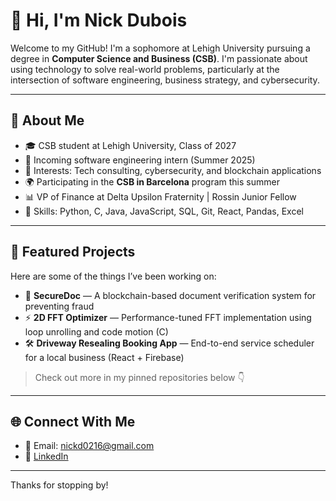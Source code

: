 # 👋 Hi, I'm Nick Dubois

Welcome to my GitHub! I'm a sophomore at Lehigh University pursuing a degree in **Computer Science and Business (CSB)**. I'm passionate about using technology to solve real-world problems, particularly at the intersection of software engineering, business strategy, and cybersecurity.

---

## 🚀 About Me

- 🎓 CSB student at Lehigh University, Class of 2027
- 💼 Incoming software engineering intern (Summer 2025)
- 🧠 Interests: Tech consulting, cybersecurity, and blockchain applications
- 🌍 Participating in the **CSB in Barcelona** program this summer
- 📊 VP of Finance at Delta Upsilon Fraternity | Rossin Junior Fellow
- 🧰 Skills: Python, C, Java, JavaScript, SQL, Git, React, Pandas, Excel

---

## 📂 Featured Projects

Here are some of the things I’ve been working on:

- 🔐 **SecureDoc** — A blockchain-based document verification system for preventing fraud
- ⚡ **2D FFT Optimizer** — Performance-tuned FFT implementation using loop unrolling and code motion (C)
- 🛠️ **Driveway Resealing Booking App** — End-to-end service scheduler for a local business (React + Firebase)

> Check out more in my pinned repositories below 👇

---

## 🌐 Connect With Me

- 📧 Email: [nickd0216@gmail.com](mailto:nickd0216@gmail.com)
- 💼 [LinkedIn](linkedin.com/in/nickjdubois)

---

Thanks for stopping by!
